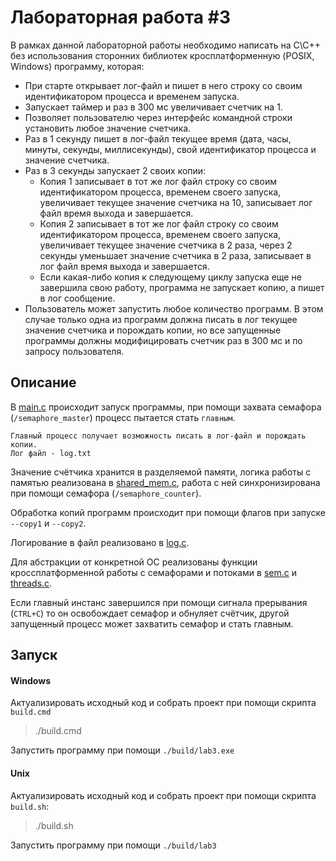 # Лабораторная работа #3

В рамках данной лабораторной работы необходимо написать на C\C++ без использования сторонних библиотек кросплатформенную (POSIX, Windows) программу, которая:
- При старте открывает лог-файл и пишет в него строку со своим идентификатором процесса и временем запуска.
- Запускает таймер и раз в 300 мс увеличивает счетчик на 1.
- Позволяет пользователю через интерфейс командной строки установить любое значение счетчика.
- Раз в 1 секунду пишет в лог-файл текущее время (дата, часы, минуты, секунды, миллисекунды), свой идентификатор процесса и значение счетчика.
- Раз в 3 секунды запускает 2 своих копии:
    - Копия 1 записывает в тот же лог файл строку со своим идентификатором процесса, временем своего запуска, увеличивает текущее значение счетчика на 10, 
    записывает лог файл время выхода и завершается.
    - Копия 2 записывает в тот же лог файл строку со своим идентификатором процесса, временем своего запуска, увеличивает текущее значение счетчика в 2 раза, через 2 секунды уменьшает значение счетчика в 2 раза, записывает в лог файл время выхода и завершается.
    - Если какая-либо копия к следующему циклу запуска еще не завершила свою работу, программа не запускает копию, а пишет в лог сообщение.
- Пользователь может запустить любое количество программ. В этом случае только одна из программ должна писать в лог текущее значение счетчика и порождать копии, но все запущенные программы должны модифицировать счетчик раз в 300 мс и по запросу пользователя.
## Описание
В [main.c](main.c) происходит запуск программы, при помощи захвата семафора (`/semaphore_master`) процесс пытается стать `главным`.

```
Главный процесс получает возможность писать в лог-файл и порождать копии.
Лог файл - log.txt
```

Значение счётчика хранится в разделяемой памяти, логика работы с памятью реализована в [shared_mem.c](shared_mem.c), работа с ней синхронизирована при помощи семафора (`/semaphore_counter`).

Обработка копий программ происходит при помощи флагов при запуске `--copy1` и `--copy2`.

Логирование в файл реализовано в [log.c](log.c).

Для абстракции от конкретной ОС реализованы функции кроссплатформенной работы с семафорами и потоками в [sem.c](sem.c) и [threads.c](threads.c).


Если главный инстанс завершился при помощи сигнала прерывания (`CTRL+C`) то он освобождает семафор и обнуляет счётчик, другой запущенный процесс может захватить семафор и стать главным.
## Запуск

#### Windows
Актуализировать исходный код и собрать проект при помощи скрипта `build.cmd`
> ./build.cmd

Запустить программу при помощи `./build/lab3.exe`

#### Unix
Актуализировать исходный код и собрать проект при помощи скрипта `build.sh`:
> ./build.sh

Запустить программу при помощи `./build/lab3`
